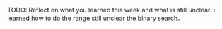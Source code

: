 TODO: Reflect on what you learned this week and what is still unclear.
i learned how to do the range
still unclear the binary search。
